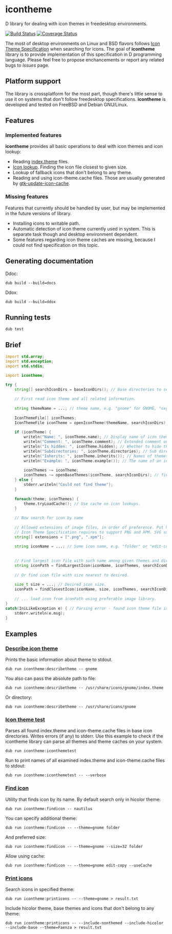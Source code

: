 # icontheme

D library for dealing with icon themes in freedesktop environments.

[![Build Status](https://travis-ci.org/MyLittleRobo/icontheme.svg?branch=master)](https://travis-ci.org/MyLittleRobo/icontheme) [![Coverage Status](https://coveralls.io/repos/MyLittleRobo/icontheme/badge.svg?branch=master&service=github)](https://coveralls.io/github/MyLittleRobo/icontheme?branch=master)

The most of desktop environments on Linux and BSD flavors follows [Icon Theme Specification](http://standards.freedesktop.org/icon-theme-spec/icon-theme-spec-latest.html) when searching for icons.
The goal of **icontheme** library is to provide implementation of this specification in D programming language.
Please feel free to propose enchancements or report any related bugs to *Issues* page.

## Platform support

The library is crossplatform for the most part, though there's little sense to use it on systems that don't follow freedesktop specifications.
**icontheme** is developed and tested on FreeBSD and Debian GNU/Linux.

## Features

### Implemented features

**icontheme** provides all basic operations to deal with icon themes and icon lookup:

* Reading [index.theme](http://standards.freedesktop.org/icon-theme-spec/icon-theme-spec-latest.html#file_formats) files.
* [Icon lookup](http://standards.freedesktop.org/icon-theme-spec/icon-theme-spec-latest.html#icon_lookup). Finding the icon file closest to given size.
* Lookup of fallback icons that don't belong to any theme.
* Reading and using icon-theme.cache files. Those are usually generated by [gtk-update-icon-cache](https://developer.gnome.org/gtk3/stable/gtk-update-icon-cache.html).

### Missing features

Features that currently should be handled by user, but may be implemented in the future versions of library.

* Installing icons to writable path.
* Automatic detection of icon theme currently used in system. This is separate task though and desktop environment dependent.
* Some features regarding icon theme caches are missing, because I could not find specification on this topic.

## Generating documentation

Ddoc:

    dub build --build=docs

Ddox:

    dub build --build=ddox

## Running tests

    dub test

## Brief

```d
import std.array;
import std.exception;
import std.stdio;

import icontheme;

try {
    string[] searchIconDirs = baseIconDirs(); // Base directories to search themes and icons
    
    // First read icon theme and all related information.
    
    string themeName = ...; // theme name, e.g. "gnome" for GNOME, "oxygen" for KDE4, etc.
    
    IconThemeFile[] iconThemes;
    IconThemeFile iconTheme = openIconTheme(themeName, searchIconDirs); // Read index.theme file contained description if icon theme.
    
    if (iconTheme) {
        writeln("Name: ", iconTheme.name); // Display name of icon theme.
        writeln("Comment: ", iconTheme.comment); // Extended comment on icon theme.
        writeln("Is hidden: ", iconTheme.hidden); // Whether to hide the theme in a theme selection user interface.
        writeln("Subdirectories: ", iconTheme.directories); // Sub directories of icon theme.
        writeln("Inherits: ", iconTheme.inherits()); // Names of themes the main theme inherits from.
        writeln("Example: ", iconTheme.example()); // The name of an icon that should be used as an example of how this theme looks.
        
        iconThemes ~= iconTheme;
        iconThemes ~= openBaseThemes(iconTheme, searchIconDirs); // find and load themes the main theme inherits from.
    } else {
        stderr.writeln("Could not find theme");
    }
    
    foreach(theme; iconThemes) {
        theme.tryLoadCache(); // Use cache on icon lookups.
    }
    
    // Now search for icon by name
    
    // Allowed extensions of image files, in order of preference. Put here extensions that your application supports.
    // Icon Theme Specification requires to support PNG and XPM. SVG support is optional.
    string[] extensions = [".png", ".xpm"];
    
    string iconName = ...; // Some icon name, e.g. "folder" or "edit-copy".
    
    
    // Find largest icon file with such name among given themes and directories.
    string iconPath = findLargestIcon(iconName, iconThemes, searchIconDirs, extensions);
    
    // Or find icon file with size nearest to desired.
    
    size_t size = ...; // Desired icon size.
    iconPath = findClosestIcon(iconName, size, iconThemes, searchIconDirs, extensions); 
    
    // ... load icon from iconPath using preferable image library.
}
catch(IniLikeException e) { // Parsing error - found icon theme file is invalid or can't be read
    stderr.writeln(e.msg);
}

```
    
## Examples

### [Describe icon theme](examples/describetheme/source/app.d)

Prints the basic information about theme to stdout.

    dub run icontheme:describetheme -- gnome

You also can pass the absolute path to file:

    dub run icontheme:describetheme -- /usr/share/icons/gnome/index.theme

Or directory:

    dub run icontheme:describetheme -- /usr/share/icons/gnome

### [Icon theme test](examples/iconthemetest/source/app.d)

Parses all found index.theme and icon-theme.cache files in base icon directories. Writes errors (if any) to stderr.
Use this example to check if the icontheme library can parse all themes and theme caches on your system.

    dub run icontheme:iconthemetest

Run to print names of all examined index.theme and icon-theme.cache files to stdout:

    dub run icontheme:iconthemetest -- --verbose
    
### [Find icon](examples/findicon/source/app.d)

Utility that finds icon by its name.
By default search only in hicolor theme:

    dub run icontheme:findicon -- nautilus

You can specify additional theme:

    dub run icontheme:findicon -- --theme=gnome folder

And preferred size:

    dub run icontheme:findicon -- --theme=gnome --size=32 folder

Allow using cache:

    dub run icontheme:findicon -- --theme=gnome edit-copy --useCache

### [Print icons](examples/printicons/source/app.d)

Search icons in specified theme:

    dub run icontheme:printicons -- --theme=gnome > result.txt

Include hicolor theme, base themes and icons that don't belong to any theme:

    dub run icontheme:printicons -- --include-nonthemed --include-hicolor --include-base --theme=Faenza > result.txt
